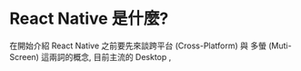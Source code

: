 # React Native 是什麼?
在開始介紹 React Native 之前要先來談跨平台 (Cross-Platform) 與 多螢 (Muti-Screen) 這兩詞的概念, 目前主流的 Desktop , 

